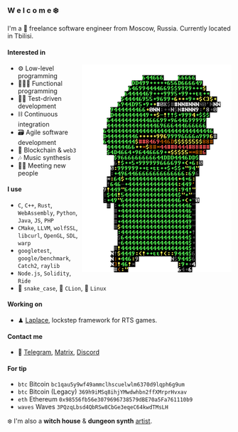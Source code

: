 ### W e l c o m e ❄️

I'm a 🏴 freelance software engineer from Moscow, Russia. Currently located in Tbilisi.

#### Interested in

<img align="right" src="/pepe.gif" />

- ⚙️ Low-level programming
- 👨🏼‍💻 Functional programming
- 🤹‍♀️ Test-driven development
- ⛓ Continuous integration
- 🗃 Agile software development
- 💎 Blockchain & `web3`
- 🎶 Music synthesis
- 👋🏻 Meeting new people

#### I use
- `C`, `C++`, `Rust`, `WebAssembly`, `Python`, `Java`, `JS`, `PHP`
- `CMake`, `LLVM`, `wolfSSL`, `libcurl`, `OpenGL`, `SDL`, `warp`
- `googletest`, `google/benchmark`, `Catch2`, `raylib`
- `Node.js`, `Solidity`, `Ride`
- 🐍 `snake_case`, 🦁 `CLion`, 🐧 `Linux`

#### Working on
- ♟ [Laplace][laplace-link], lockstep framework for RTS games.

#### Contact me
- 📜 [Telegram][telegram-link], [Matrix][matrix-link], [Discord][discord-link]

#### For tip
- `btc` Bitcoin `bc1qau5y9wf49ammclhscuelwlm6370d9lqph6g9um`
- `btc` Bitcoin (Legacy) `369h9iMSq8ihjYMwdwhbn2ffXMrprHvxav`
- `eth` Ethereum `0x98556fb56e3079696738579dBE70a5Fa761110b9`
- `waves` Waves `3PQzqLbsd4QbRSw8CbGe3eqeC64kwdTMsLH`

❄️ I'm also a **witch house** & **dungeon synth** [artist][artist-link].

[pepe-link]:      /pepe.gif
[laplace-link]:   https://github.com/automainint/laplace
[telegram-link]:  https://guattari.ru/contact
[matrix-link]:    https://matrix.to/#/@automainint:matrix.org
[discord-link]:   https://guattari.ru/discord
[artist-link]:    https://guattari.ru
